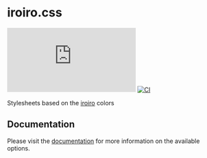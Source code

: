 # iroiro.css

[![npm](https://img.shields.io/npm/v/iroiro.css)](https://www.npmjs.com/package/iroiro.css)
[![CI](https://github.com/spenserblack/iroiro.css/actions/workflows/ci.yml/badge.svg)](https://github.com/spenserblack/iroiro.css/actions/workflows/ci.yml)

Stylesheets based on the [iroiro] colors

## Documentation

Please visit the [documentation][docs] for more information on the available options.

[docs]: https://iroiro-css.vercel.app/
[iroiro]: https://github.com/antfu/iroiro
